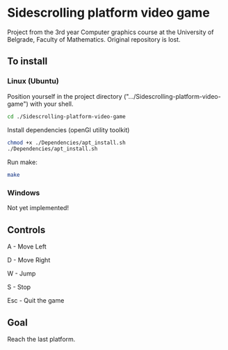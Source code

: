 # Sidescrolling platform video game

Project from the 3rd year Computer graphics course at the
University of Belgrade, Faculty of Mathematics.
Original repository is lost.

## To install

### Linux (Ubuntu)

Position yourself in the project directory (".../Sidescrolling-platform-video-game") with your shell.

```bash
cd ./Sidescrolling-platform-video-game
```

Install dependencies (openGl utility toolkit)

```bash
chmod +x ./Dependencies/apt_install.sh
./Dependencies/apt_install.sh
```

Run make:

```bash
make
```

### Windows

Not yet implemented!

## Controls

A - Move Left

D - Move Right

W - Jump

S - Stop

Esc - Quit the game

## Goal

Reach the last platform.

